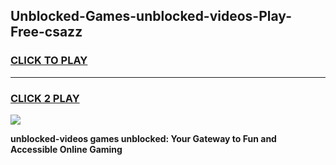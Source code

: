 
## Unblocked-Games-unblocked-videos-Play-Free-csazz
<h3>
<a href="https://premium76.site?title=unblocked-videos&ref=19M">CLICK TO PLAY</a></h3>
<hr>

<h3>
<a href="https://premium76.site?title=unblocked-videos&ref=19M">CLICK 2 PLAY</a>
  
</h3>

<a href="https://premium76.site?title=unblocked-videos&ref=19M"><img src="https://clearcache.store/games.png"></a>


**unblocked-videos games unblocked: Your Gateway to Fun and Accessible Online Gaming**
